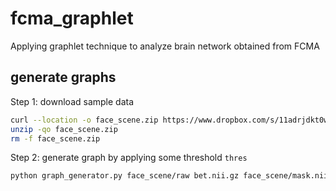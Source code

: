 # fcma_graphlet

Applying graphlet technique to analyze brain network obtained from FCMA

## generate graphs

Step 1: download sample data

```sh
curl --location -o face_scene.zip https://www.dropbox.com/s/11adrjdkt0w1tr3/face_scene.zip?dl=0
unzip -qo face_scene.zip
rm -f face_scene.zip
```

Step 2: generate graph by applying some threshold `thres`

```sh
python graph_generator.py face_scene/raw bet.nii.gz face_scene/mask.nii.gz face_scene/fs_epoch_labels.npy 0.8
```
